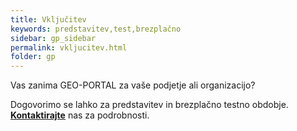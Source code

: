 ```yaml
---
title: Vključitev
keywords: predstavitev,test,brezplačno 
sidebar: gp_sidebar
permalink: vkljucitev.html
folder: gp
---
```


Vas zanima GEO-PORTAL za vaše podjetje ali organizacijo?

Dogovorimo se lahko za predstavitev in brezplačno testno obdobje. 
<a href="https://level2.si/contact/?podrocje=geo-portal" target="_blank">**Kontaktirajte**</a> nas za podrobnosti.
